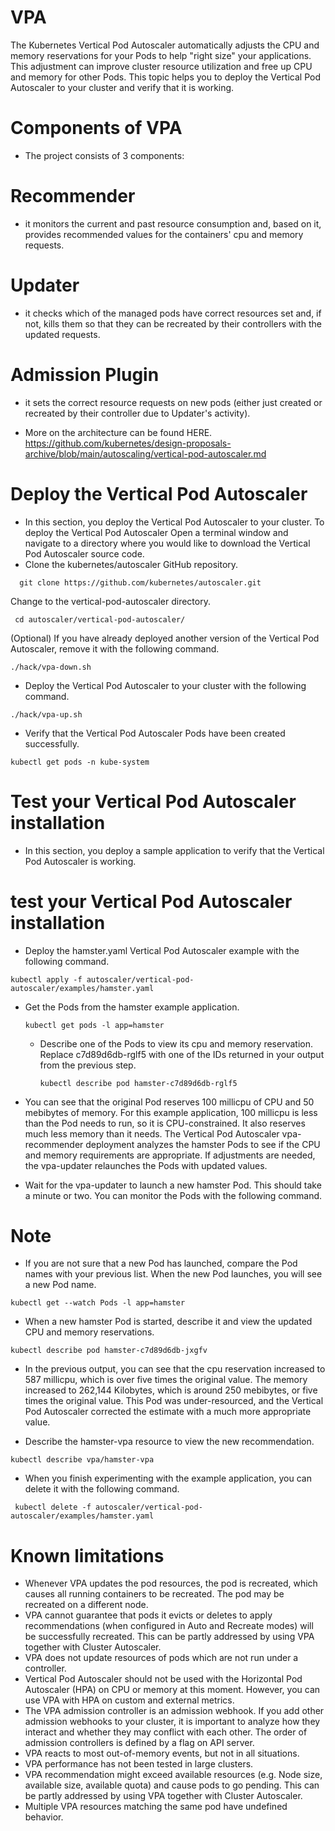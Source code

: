 # VPA
The Kubernetes Vertical Pod Autoscaler automatically adjusts the CPU and memory reservations for your Pods to help "right size" your applications. This adjustment can improve cluster resource utilization and free up CPU and memory for other Pods. This topic helps you to deploy the Vertical Pod Autoscaler to your cluster and verify that it is working.

# Components of VPA
- The project consists of 3 components:

# Recommender 
- it monitors the current and past resource consumption and, based on it, provides recommended values for the containers' cpu and memory requests.

# Updater
- it checks which of the managed pods have correct resources set and, if not, kills them so that they can be recreated by their controllers with the updated requests.

# Admission Plugin 
- it sets the correct resource requests on new pods (either just created or recreated by their controller due to Updater's activity).

- More on the architecture can be found HERE. https://github.com/kubernetes/design-proposals-archive/blob/main/autoscaling/vertical-pod-autoscaler.md

# Deploy the Vertical Pod Autoscaler

- In this section, you deploy the Vertical Pod Autoscaler to your cluster. To deploy the Vertical Pod Autoscaler Open a terminal window and navigate to a directory where you would like to download the Vertical Pod Autoscaler source code.
- Clone the kubernetes/autoscaler GitHub repository.
```
  git clone https://github.com/kubernetes/autoscaler.git
```
Change to the vertical-pod-autoscaler directory.

 ```
  cd autoscaler/vertical-pod-autoscaler/

 ```
(Optional) If you have already deployed another version of the Vertical Pod Autoscaler, remove it with the following command.

```
./hack/vpa-down.sh

```
- Deploy the Vertical Pod Autoscaler to your cluster with the following command.
```
./hack/vpa-up.sh

```

- Verify that the Vertical Pod Autoscaler Pods have been created successfully.
```
kubectl get pods -n kube-system
```
# Test your Vertical Pod Autoscaler installation

- In this section, you deploy a sample application to verify that the Vertical Pod Autoscaler is working.

# test your Vertical Pod Autoscaler installation

- Deploy the hamster.yaml Vertical Pod Autoscaler example with the following command.

```
kubectl apply -f autoscaler/vertical-pod-autoscaler/examples/hamster.yaml

```

- Get the Pods from the hamster example application.
  ```
  kubectl get pods -l app=hamster

  ```

  - Describe one of the Pods to view its cpu and memory reservation. Replace c7d89d6db-rglf5 with one of the IDs returned in your output from the previous step.
 
    ```
    kubectl describe pod hamster-c7d89d6db-rglf5
    ```

- You can see that the original Pod reserves 100 millicpu of CPU and 50 mebibytes of memory. For this example application, 100 millicpu is less than the Pod needs to run, 
  so it is CPU-constrained. It also reserves much less memory than it needs. The Vertical Pod Autoscaler vpa-recommender deployment analyzes the hamster Pods to see if the 
  CPU and memory requirements are appropriate. If adjustments are needed, the vpa-updater relaunches the Pods with updated values.

- Wait for the vpa-updater to launch a new hamster Pod. This should take a minute or two. You can monitor the Pods with the following command.

# Note 

- If you are not sure that a new Pod has launched, compare the Pod names with your previous list. When the new Pod launches, you will see a new Pod name.

```
kubectl get --watch Pods -l app=hamster
```
- When a new hamster Pod is started, describe it and view the updated CPU and memory reservations.

```
kubectl describe pod hamster-c7d89d6db-jxgfv
```

- In the previous output, you can see that the cpu reservation increased to 587 millicpu, which is over five times the original value. The memory increased to 262,144 
  Kilobytes, which is around 250 mebibytes, or five times the original value. This Pod was under-resourced, and the Vertical Pod Autoscaler corrected the estimate with a 
  much more appropriate value.

- Describe the hamster-vpa resource to view the new recommendation.
```
kubectl describe vpa/hamster-vpa
```
- When you finish experimenting with the example application, you can delete it with the following command.
```
 kubectl delete -f autoscaler/vertical-pod-autoscaler/examples/hamster.yaml
```
# Known limitations
- Whenever VPA updates the pod resources, the pod is recreated, which causes all running containers to be recreated. The pod may be recreated on a different node.
- VPA cannot guarantee that pods it evicts or deletes to apply recommendations (when configured in Auto and Recreate modes) will be successfully recreated. This can be partly addressed by using VPA together with Cluster Autoscaler.
- VPA does not update resources of pods which are not run under a controller.
- Vertical Pod Autoscaler should not be used with the Horizontal Pod Autoscaler (HPA) on CPU or memory at this moment. However, you can use VPA with HPA on custom and external metrics.
- The VPA admission controller is an admission webhook. If you add other admission webhooks to your cluster, it is important to analyze how they interact and whether they may conflict with each other. The order of admission controllers is defined by a flag on API server.
- VPA reacts to most out-of-memory events, but not in all situations.
- VPA performance has not been tested in large clusters.
- VPA recommendation might exceed available resources (e.g. Node size, available size, available quota) and cause pods to go pending. This can be partly addressed by using VPA together with Cluster Autoscaler.
- Multiple VPA resources matching the same pod have undefined behavior.

